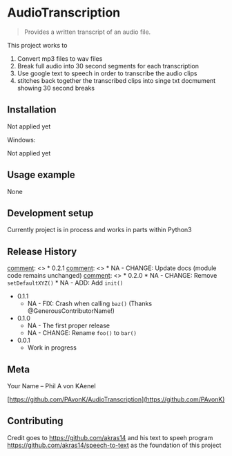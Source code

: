 # AudioTranscription
> Provides a written transcript of an audio file.


This project works to
1. Convert mp3 files to wav files
2. Break full audio into 30 second segments for each transcription
3. Use google text to speech in order to transcribe the audio clips
4. stitches back together the transcribed clips into singe txt docmument showing 30 second breaks



## Installation

Not applied yet

Windows:

Not applied yet

## Usage example

None

## Development setup

Currently project is in process and works in parts within Python3


[comment]: <> (This is a comment, it will not be included)
## Release History

[comment]: <> * 0.2.1
[comment]: <>    * NA - CHANGE: Update docs (module code remains unchanged)
[comment]: <> * 0.2.0
    * NA - CHANGE: Remove `setDefaultXYZ()`
    * NA - ADD: Add `init()`
* 0.1.1
    * NA - FIX: Crash when calling `baz()` (Thanks @GenerousContributorName!)
* 0.1.0
    * NA - The first proper release
    * NA - CHANGE: Rename `foo()` to `bar()`
* 0.0.1
    * Work in progress

## Meta

Your Name – Phil A von KAenel

[https://github.com/PAvonK/AudioTranscription](https://github.com/PAvonK)

## Contributing

Credit goes to https://github.com/akras14 and his text to speeh program https://github.com/akras14/speech-to-text as the foundation of this project

<!-- Markdown link & img dfn's -->

